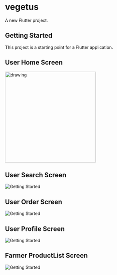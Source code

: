 # vegetus

A new Flutter project.

## Getting Started

This project is a starting point for a Flutter application.


## User Home Screen

<img src="./graphics/farmerhome.jpeg" alt="drawing" width="300"/>

## User Search Screen

![Getting Started](./graphics/search.jpeg)

## User Order Screen

![Getting Started](./graphics/order.jpeg)

## User Profile Screen

![Getting Started](./graphics/profileScreen.jpeg)

## Farmer ProductList Screen

![Getting Started](./graphics/productList.jpeg)


